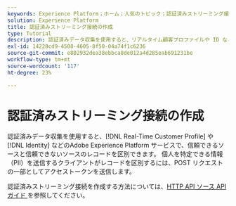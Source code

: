 ```yaml
---
keywords: Experience Platform；ホーム；人気のトピック；認証済みストリーミング接続；ストリーミング接続；ストリーミング接続の作成；認証済みストリーミング接続の作成；ストリーミング取得；取り込み；
solution: Experience Platform
title: 認証済みストリーミング接続の作成
type: Tutorial
description: 認証済みデータ収集を使用すると、リアルタイム顧客プロファイルや ID などのAdobe Experience Platform サービスを使用して、信頼できるソースと信頼できないソースのレコードを区別できます。
exl-id: 14228cd9-4508-4605-8f50-04a74f1c6236
source-git-commit: e802932dea38ebbca8de012a4d285eab691231be
workflow-type: tm+mt
source-wordcount: '117'
ht-degree: 23%

---
```


# 認証済みストリーミング接続の作成

認証済みデータ収集を使用すると、[!DNL Real-Time Customer Profile] や [!DNL Identity] などのAdobe Experience Platform サービスで、信頼できるソースと信頼できないソースのレコードを区別できます。 個人を特定できる情報（PII）を送信するクライアントがレコードを区別するには、POST リクエストの一部としてアクセストークンを送信します。

認証済みストリーミング接続を作成する方法については、[HTTP API ソース API ガイド ](../../sources/tutorials/api/create/streaming/http.md) を参照してください。
